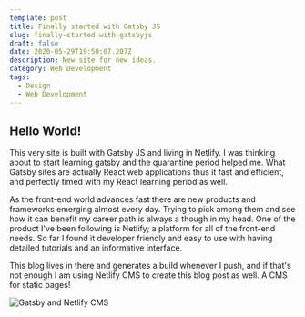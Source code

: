 ```yaml
---
template: post
title: Finally started with Gatsby JS
slug: finally-started-with-gatsbyjs
draft: false
date: 2020-05-29T19:50:07.207Z
description: New site for new ideas.
category: Web Development
tags:
  - Design
  - Web Development
---
```

## Hello World!

This very site is built with Gatsby JS and living in Netlify. I was thinking about to start learning gatsby and the quarantine period helped me. What Gatsby sites are actually React web applications thus it fast and efficient, and perfectly timed with my React learning period as well. 

As the front-end world advances fast there are new products and frameworks emerging almost every day. Trying to pick among them and see how it can benefit my career path is always a though in my head. One of the product I've been following is Netlify; a platform for all of the front-end needs. So far I found it developer friendly and easy to use with having detailed tutorials and an informative interface.

This blog lives in there and generates a build whenever I push, and if that's not enough I am using Netlify CMS to create this blog post as well. A CMS for static pages!



![Gatsby and Netlify CMS](/media/1_r7cgzp27jtjxzdkj-f0vja.jpg)